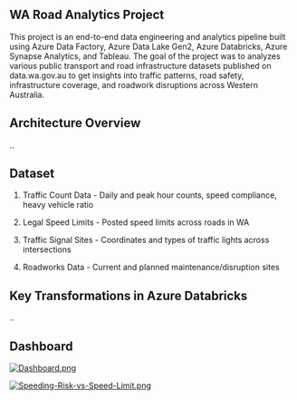 ## WA Road Analytics Project

This project is an end-to-end data engineering and analytics pipeline built using Azure Data Factory, Azure Data Lake Gen2, Azure Databricks, Azure Synapse Analytics, and Tableau. The goal of the project was to analyzes various public transport and road infrastructure datasets published on data.wa.gov.au to get insights into traffic patterns, road safety, infrastructure coverage, and roadwork disruptions across Western Australia.


## Architecture Overview

..

## Dataset

1. Traffic Count Data - Daily and peak hour counts, speed compliance, heavy vehicle ratio

2. Legal Speed Limits - Posted speed limits across roads in WA

3. Traffic Signal Sites - Coordinates and types of traffic lights across intersections

4. Roadworks Data - Current and planned maintenance/disruption sites


## Key Transformations in Azure Databricks

..

## Dashboard

[![Dashboard.png](https://i.postimg.cc/RVq3h6PQ/Dashboard.png)](https://postimg.cc/mtfZ6DWt)

[![Speeding-Risk-vs-Speed-Limit.png](https://i.postimg.cc/66b3k697/Speeding-Risk-vs-Speed-Limit.png)](https://postimg.cc/9zTCThwV)

